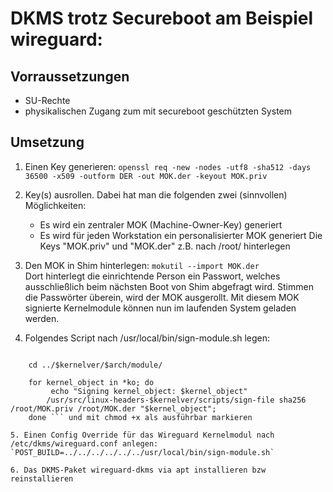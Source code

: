 # DKMS trotz Secureboot am Beispiel wireguard:

## Vorraussetzungen
- SU-Rechte
- physikalischen Zugang zum mit secureboot geschützten System

## Umsetzung
1.    Einen Key generieren:
        `openssl req -new -nodes -utf8 -sha512 -days 36500 -x509 -outform DER -out MOK.der -keyout MOK.priv`

2. Key(s) ausrollen. Dabei hat man die folgenden zwei (sinnvollen) Möglichkeiten:
	- Es wird ein zentraler MOK (Machine-Owner-Key) generiert
	- Es wird für jeden Workstation ein personalisierter MOK generiert
   Die Keys "MOK.priv" und "MOK.der" z.B. nach /root/ hinterlegen

3. Den MOK in Shim hinterlegen: `mokutil --import MOK.der` <br>
   Dort hinterlegt die einrichtende Person ein Passwort, welches ausschließlich beim nächsten Boot von Shim abgefragt wird. Stimmen die Passwörter überein, wird der MOK ausgerollt. Mit diesem MOK signierte Kernelmodule können nun im laufenden System geladen werden.

4. Folgendes Script nach /usr/local/bin/sign-module.sh legen:

``` #!/bin/bash
     
    cd ../$kernelver/$arch/module/
     
    for kernel_object in *ko; do
         echo "Signing kernel_object: $kernel_object"
        /usr/src/linux-headers-$kernelver/scripts/sign-file sha256 /root/MOK.priv /root/MOK.der "$kernel_object";
    done ``` und mit chmod +x als ausführbar markieren

5. Einen Config Override für das Wireguard Kernelmodul nach /etc/dkms/wireguard.conf anlegen:
`POST_BUILD=../../../../../../usr/local/bin/sign-module.sh`

6. Das DKMS-Paket wireguard-dkms via apt installieren bzw reinstallieren
